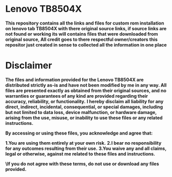 # Lenovo TB8504X
**This repository contains all the links and files for custom rom installation on lenovo tab TB8504X with there original source links, if source links are not found or working its will contains files that were downloaded from original source, All credit goes to there respectful owner/creators this repositor just created in sense to collected all the information in one place**

# Disclaimer

**The files and information provided for the Lenovo TB8504X are distributed strictly as-is and have not been modified by me in any way. All files are presented exactly as obtained from their original sources, and no warranties or guarantees of any kind are provided regarding their accuracy, reliability, or functionality.**
**I hereby disclaim all liability for any direct, indirect, incidental, consequential, or special damages, including but not limited to data loss, device malfunction, or hardware damage, arising from the use, misuse, or inability to use these files or any related instructions.**

**By accessing or using these files, you acknowledge and agree that:**

**1.You are using them entirely at your own risk.**
**2.I bear no responsibility for any outcomes resulting from their use.**
**3.You waive any and all claims, legal or otherwise, against me related to these files and instructions.**

**\If you do not agree with these terms, do not use or download any files provided.**
